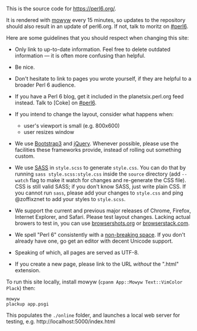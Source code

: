 This is the source code for <https://perl6.org/>.

It is rendered with [mowyw](https://perlgeek.de/en/software/mowyw)
every 15 minutes, so updates to the repository should also result in
an update of perl6.org. If not, talk to moritz on
[#perl6](https://chat.mibbit.com/?channel=%23perl6&server=irc.freenode.net).

Here are some guidelines that you should respect when changing this site:

  * Only link to up-to-date information. Feel free to delete outdated
    information — it is often more confusing than helpful.

  * Be nice.

  * Don't hesitate to link to pages you wrote yourself, if they are helpful to
    a broader Perl 6 audience.

  * If you have a Perl 6 blog, get it included in the planetsix.perl.org feed
    instead. Talk to \[Coke\] on [#perl6](irc://irc.freenode.net/perl6).

  * If you intend to change the layout, consider what happens when:

      - user's viewport is small (e.g. 800x600)
      - user resizes window

  * We use [Bootstrap3](http://getbootstrap.com/) and
    [jQuery](http://jquery.com/). Whenever possible, please use the facilities
    these frameworks provide, instead of rolling out something custom.

  * We use [SASS](http://sass-lang.com/) in `style.scss` to generate
    `style.css`. You can do that by running `sass style.scss:style.css` inside
    the `source` directory (add `--watch` flag to make it watch for changes
    and re-generate the CSS file). CSS is still valid SASS; if you
    don't know SASS, just write plain CSS. If you cannot run `sass`, please
    add your changes to `style.css` and ping @zoffixznet to add your styles
    to `style.scss`.

  * We support the current and previous major releases of Chrome, Firefox,
    Internet Explorer, and Safari. Please test layout changes. Lacking actual
    browers to test in, you can use [browsershots.org](http://browsershots.org)
    or [browserstack.com](http://browserstack.com).

  * We spell "Perl 6" consistently with a
    [non-breaking space](https://en.wikipedia.org/wiki/Non-breaking_space#Keyboard_entry_methods).
    If you don't already have one, go get an editor with decent Unicode support.

  * Speaking of which, all pages are served as UTF-8.

  * If you create a new page, please link to the URL *without* the
    ".html" extension.

To run this site locally, install mowyw
(`cpanm App::Mowyw Text::VimColor Plack`) then:

    mowyw
    plackup app.psgi

This populates the `./online` folder, and launches a local web server for
testing, e.g. http://localhost:5000/index.html
